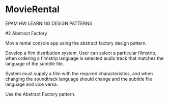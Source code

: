 # MovieRental
EPAM HW LEARNING DESIGN PATTERNS

#2 Abstract Factory

Movie rental console app using the abstract factory design pattern.

Develop a film distribution system. 
User can select a particular filmstrip, when ordering a filmstrip language is selected
audio track that matches the language of the subtitle file. 

System must supply a film with the required characteristics, and when changing the soundtrack language should change and the subtitle file language and vice versa.

Use the Abstract Factory pattern.
